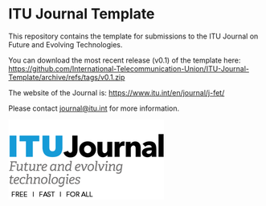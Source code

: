 # ITU Journal Template
This repository contains the template for submissions to the ITU Journal on Future and Evolving Technologies.

You can download the most recent release (v0.1) of the template here: https://github.com/International-Telecommunication-Union/ITU-Journal-Template/archive/refs/tags/v0.1.zip

The website of the Journal is: https://www.itu.int/en/journal/j-fet/

Please contact journal@itu.int for more information.

![ITU Journal on Future and Evolving Technologies](ITU-J-FET.png)

